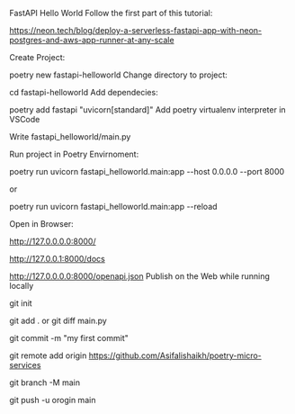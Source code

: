 FastAPI Hello World
Follow the first part of this tutorial:

https://neon.tech/blog/deploy-a-serverless-fastapi-app-with-neon-postgres-and-aws-app-runner-at-any-scale

Create Project:

poetry new fastapi-helloworld
Change directory to project:

cd fastapi-helloworld 
Add dependecies:

poetry add fastapi "uvicorn[standard]"
Add poetry virtualenv interpreter in VSCode

Write fastapi_helloworld/main.py

Run project in Poetry Envirnoment:

poetry run uvicorn fastapi_helloworld.main:app --host 0.0.0.0 --port 8000

or

poetry run uvicorn fastapi_helloworld.main:app --reload


Open in Browser:


http://127.0.0.0.0:8000/

http://127.0.0.1:8000/docs



http://127.0.0.0.0:8000/openapi.json
Publish on the Web while running locally


git init

git add .
or
git diff main.py

git commit -m "my first commit"

git remote add origin https://github.com/Asifalishaikh/poetry-micro-services

git branch -M main

git push -u orogin main